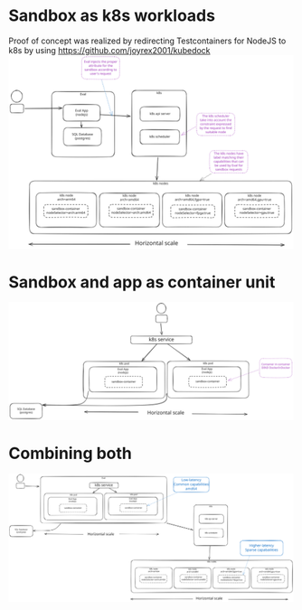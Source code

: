 

# Sandbox as k8s workloads
Proof of concept was realized by redirecting Testcontainers for NodeJS to k8s by using https://github.com/joyrex2001/kubedock
![arch1](sandbox-k8s-workload.svg) 

# Sandbox and app as container unit
![arch1](app-sandbox-unit.svg) 

# Combining both
![arch1](combined.svg) 